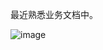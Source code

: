 最近熟悉业务文档中。

![image](https://github.com/user-attachments/assets/11db27db-e676-4710-94b5-37ee15da86e3)

